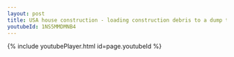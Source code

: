 ```yaml
---
layout: post
title: USA house construction - loading construction debris to a dump truck whatsapp status
youtubeId: 1NS5MMDMNB4
---
```


{% include youtubePlayer.html id=page.youtubeId %}
